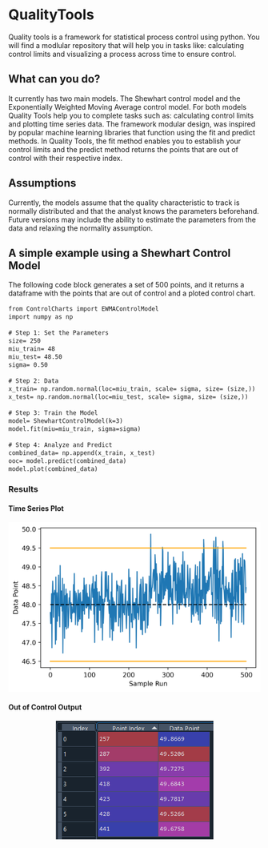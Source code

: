 # QualityTools
 Quality tools is a framework for statistical process control using python. You will find a modlular repository that will help you in tasks like: calculating control limits and visualizing a process across time to ensure control.
 
 ## What can you do?
 
 It currently has two main models. The Shewhart control model and the Exponentially Weighted Moving Average control model. For both models Quality Tools help you to complete tasks such as: calculating control limits and plotting time series data. The framework modular design, was inspired by popular machine learning libraries that function using the fit and predict methods. In Quality Tools, the fit method enables you to establish your control limits and the predict method returns the points that are out of control with their respective index. 
 
 ## Assumptions
 Currently, the models assume that the quality characteristic to track is normally distributed and that the analyst knows the parameters beforehand. Future versions may include the ability to estimate the parameters from the data and relaxing the normality assumption. 
 
 ## A simple example using a Shewhart Control Model
 
 The following code block generates a set of 500 points, and it returns a dataframe with the points that are out of control and a ploted control chart. 
   
   ```
   from ControlCharts import EWMAControlModel
   import numpy as np
   
   # Step 1: Set the Parameters
   size= 250
   miu_train= 48
   miu_test= 48.50
   sigma= 0.50

   # Step 2: Data
   x_train= np.random.normal(loc=miu_train, scale= sigma, size= (size,))
   x_test= np.random.normal(loc=miu_test, scale= sigma, size= (size,))
   
   # Step 3: Train the Model
   model= ShewhartControlModel(k=3)
   model.fit(miu=miu_train, sigma=sigma)

   # Step 4: Analyze and Predict
   combined_data= np.append(x_train, x_test)
   ooc= model.predict(combined_data)
   model.plot(combined_data)
   ```

### Results
  
  #### Time Series Plot
  <p align="center">
  <img src="https://github.com/fernando-acosta/QualityTools/blob/main/Examples/TimeSeriesExample1.png" />
  </p>
  
  #### Out of Control Output
  <p align="center">
  <img src="https://github.com/fernando-acosta/QualityTools/blob/main/Examples/OutofControlExample1.PNG" />
  </p>


 
